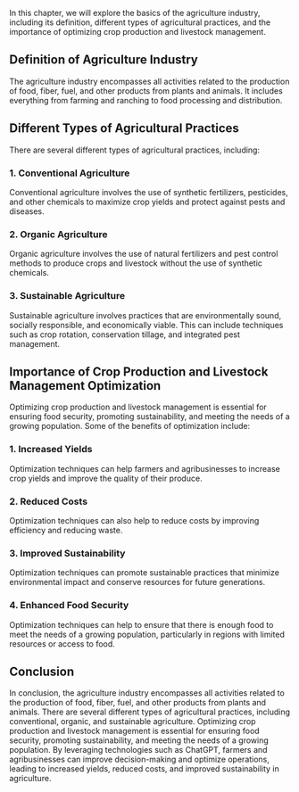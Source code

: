 
In this chapter, we will explore the basics of the agriculture industry, including its definition, different types of agricultural practices, and the importance of optimizing crop production and livestock management.

Definition of Agriculture Industry
----------------------------------

The agriculture industry encompasses all activities related to the production of food, fiber, fuel, and other products from plants and animals. It includes everything from farming and ranching to food processing and distribution.

Different Types of Agricultural Practices
-----------------------------------------

There are several different types of agricultural practices, including:

### 1. Conventional Agriculture

Conventional agriculture involves the use of synthetic fertilizers, pesticides, and other chemicals to maximize crop yields and protect against pests and diseases.

### 2. Organic Agriculture

Organic agriculture involves the use of natural fertilizers and pest control methods to produce crops and livestock without the use of synthetic chemicals.

### 3. Sustainable Agriculture

Sustainable agriculture involves practices that are environmentally sound, socially responsible, and economically viable. This can include techniques such as crop rotation, conservation tillage, and integrated pest management.

Importance of Crop Production and Livestock Management Optimization
-------------------------------------------------------------------

Optimizing crop production and livestock management is essential for ensuring food security, promoting sustainability, and meeting the needs of a growing population. Some of the benefits of optimization include:

### 1. Increased Yields

Optimization techniques can help farmers and agribusinesses to increase crop yields and improve the quality of their produce.

### 2. Reduced Costs

Optimization techniques can also help to reduce costs by improving efficiency and reducing waste.

### 3. Improved Sustainability

Optimization techniques can promote sustainable practices that minimize environmental impact and conserve resources for future generations.

### 4. Enhanced Food Security

Optimization techniques can help to ensure that there is enough food to meet the needs of a growing population, particularly in regions with limited resources or access to food.

Conclusion
----------

In conclusion, the agriculture industry encompasses all activities related to the production of food, fiber, fuel, and other products from plants and animals. There are several different types of agricultural practices, including conventional, organic, and sustainable agriculture. Optimizing crop production and livestock management is essential for ensuring food security, promoting sustainability, and meeting the needs of a growing population. By leveraging technologies such as ChatGPT, farmers and agribusinesses can improve decision-making and optimize operations, leading to increased yields, reduced costs, and improved sustainability in agriculture.
